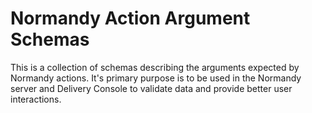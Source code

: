 # Normandy Action Argument Schemas

This is a collection of schemas describing the arguments expected by  Normandy
actions. It's primary purpose is to be used in the Normandy server and Delivery
Console to validate data and provide better user interactions.
